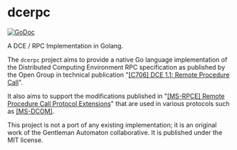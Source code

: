 # dcerpc

[![GoDoc](https://godoc.org/github.com/gentlemanautomaton/dcerpc?status.svg)](https://godoc.org/github.com/gentlemanautomaton/dcerpc)

A DCE / RPC Implementation in Golang.

The `dcerpc` project aims to provide a native Go language implementation of the
Distributed Computing Environment RPC specification as published by the
Open Group in technical publication "[[C706] DCE 1.1: Remote Procedure
Call](http://pubs.opengroup.org/onlinepubs/9629399/)".

It also aims to support the modifications published in "[[MS-RPCE] Remote
Procedure Call Protocol Extensions](https://msdn.microsoft.com/library/cc243560)"
that are used in various protocols such as
[[MS-DCOM]](https://msdn.microsoft.com/library/cc226801).

This project is not a port of any existing implementation; it is an original
work of the Gentleman Automaton collaborative. It is published under the MIT
license.
